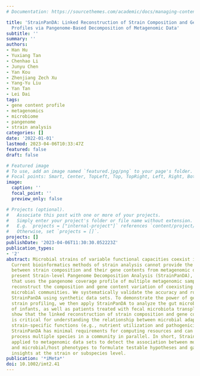 ```yaml
---
# Documentation: https://sourcethemes.com/academic/docs/managing-content/

title: 'StrainPanDA: Linked Reconstruction of Strain Composition and Gene Content
  Profiles via Pangenome-Based Decomposition of Metagenomic Data'
subtitle: ''
summary: ''
authors:
- Han Hu
- Yuxiang Tan
- Chenhao Li
- Junyu Chen
- Yan Kou
- Zhenjiang Zech Xu
- Yang-Yu Liu
- Yan Tan
- Lei Dai
tags:
- gene content profile
- metagenomics
- microbiome
- pangenome
- strain analysis
categories: []
date: '2022-01-01'
lastmod: 2023-04-06T10:33:47Z
featured: false
draft: false

# Featured image
# To use, add an image named `featured.jpg/png` to your page's folder.
# Focal points: Smart, Center, TopLeft, Top, TopRight, Left, Right, BottomLeft, Bottom, BottomRight.
image:
  caption: ''
  focal_point: ''
  preview_only: false

# Projects (optional).
#   Associate this post with one or more of your projects.
#   Simply enter your project's folder or file name without extension.
#   E.g. `projects = ["internal-project"]` references `content/project/deep-learning/index.md`.
#   Otherwise, set `projects = []`.
projects: []
publishDate: '2023-04-06T11:30:30.052223Z'
publication_types:
- '2'
abstract: Microbial strains of variable functional capacities coexist in microbiomes.
  Current bioinformatics methods of strain analysis cannot provide the direct linkage
  between strain composition and their gene contents from metagenomic data. Here we
  present Strain-level Pangenome Decomposition Analysis (StrainPanDA), a novel method
  that uses the pangenome coverage profile of multiple metagenomic samples to simultaneously
  reconstruct the composition and gene content variation of coexisting strains in
  microbial communities. We systematically validate the accuracy and robustness of
  StrainPanDA using synthetic data sets. To demonstrate the power of gene-centric
  strain profiling, we then apply StrainPanDA to analyze the gut microbiome samples
  of infants, as well as patients treated with fecal microbiota transplantation. We
  show that the linked reconstruction of strain composition and gene content profiles
  is critical for understanding the relationship between microbial adaptation and
  strain-specific functions (e.g., nutrient utilization and pathogenicity). Finally,
  StrainPanDA has minimal requirements for computing resources and can be scaled to
  process multiple species in a community in parallel. In short, StrainPanDA can be
  applied to metagenomic data sets to detect the association between molecular functions
  and microbial/host phenotypes to formulate testable hypotheses and gain novel biological
  insights at the strain or subspecies level.
publication: '*iMeta*'
doi: 10.1002/imt2.41
---
```

